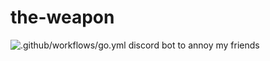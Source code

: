 # the-weapon
![.github/workflows/go.yml](https://github.com/based64god/the-weapon/workflows/.github/workflows/go.yml/badge.svg)
discord bot to annoy my friends
